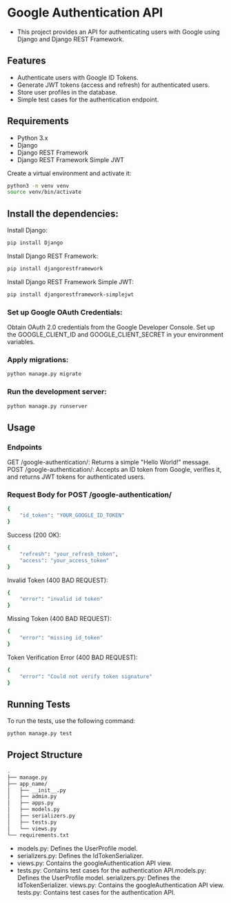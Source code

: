 # Google Authentication API

- This project provides an API for authenticating users with Google using Django and Django REST Framework.

## Features
- Authenticate users with Google ID Tokens.
- Generate JWT tokens (access and refresh) for authenticated users.
- Store user profiles in the database.
- Simple test cases for the authentication endpoint.

## Requirements
- Python 3.x
- Django
- Django REST Framework
- Django REST Framework Simple JWT



Create a virtual environment and activate it:
``` bash
python3 -m venv venv
source venv/bin/activate 
```
## Install the dependencies:

Install Django:

``` bash 
pip install Django
```

Install Django REST Framework:

``` bash 
pip install djangorestframework
```

Install Django REST Framework Simple JWT:

``` bash 
pip install djangorestframework-simplejwt
```
### Set up Google OAuth Credentials:

Obtain OAuth 2.0 credentials from the Google Developer Console.
Set up the GOOGLE_CLIENT_ID and GOOGLE_CLIENT_SECRET in your environment variables.

### Apply migrations:

```bash 
python manage.py migrate 
```
### Run the development server:

```bash 
python manage.py runserver
```

## Usage

### Endpoints

GET /google-authentication/: Returns a simple "Hello World!" message.
POST /google-authentication/: Accepts an ID token from Google, verifies it, and returns JWT tokens for authenticated users.

### Request Body for POST /google-authentication/

```bash
{
    "id_token": "YOUR_GOOGLE_ID_TOKEN"
}
```

Success (200 OK):
```bash
{
    "refresh": "your_refresh_token",
    "access": "your_access_token"
}
```

Invalid Token (400 BAD REQUEST):
```bash
{
    "error": "invalid id token"
}
```

Missing Token (400 BAD REQUEST):
```bash 
{
    "error": "missing id_token"
}
```

Token Verification Error (400 BAD REQUEST):
```bash
{
    "error": "Could not verify token signature"
}
```

## Running Tests
To run the tests, use the following command:

```bash
python manage.py test
```

## Project Structure
```bash
.
├── manage.py
├── app_name/
│   ├── __init__.py
│   ├── admin.py
│   ├── apps.py
│   ├── models.py
│   ├── serializers.py
│   ├── tests.py
│   └── views.py
└── requirements.txt
```

- models.py: Defines the UserProfile model.
- serializers.py: Defines the IdTokenSerializer.
- views.py: Contains the googleAuthentication API view.
- tests.py: Contains test cases for the authentication API.models.py: Defines the UserProfile model. serializers.py: Defines the IdTokenSerializer. views.py: Contains the googleAuthentication API view. tests.py: Contains test cases for the authentication API.
